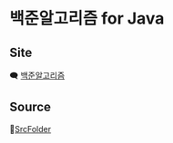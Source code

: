 # 백준알고리즘 for Java
## Site   
🗨️ [백준알고리즘](www.acmicpc.net)  
## Source
📁[SrcFolder](https://github.com/byeongjuPark/study_javas/tree/master/src)
